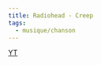 ```yaml
---
title: Radiohead - Creep
tags:
  - musique/chanson
---
```


[YT](https://www.youtube.com/watch?v=XFkzRNyygfk)
